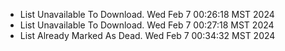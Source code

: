 *  List Unavailable To Download. Wed Feb  7 00:26:18 MST 2024
*  List Unavailable To Download. Wed Feb  7 00:27:18 MST 2024
*  List Already Marked As Dead. Wed Feb  7 00:34:32 MST 2024

